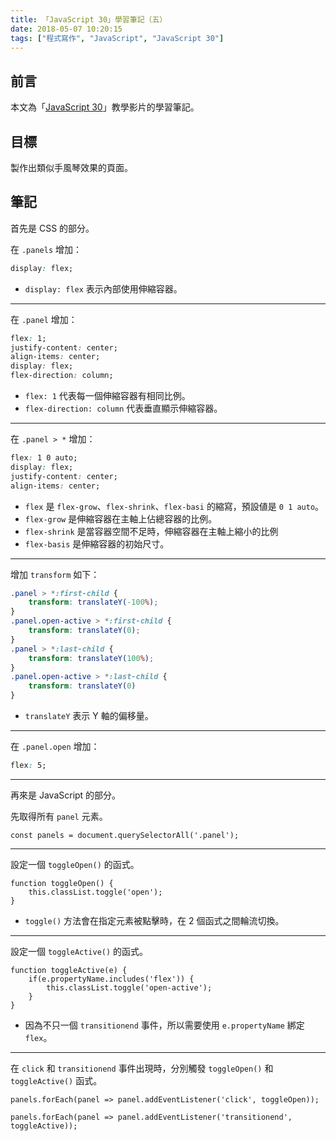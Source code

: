 ```yaml
---
title: 「JavaScript 30」學習筆記（五）
date: 2018-05-07 10:20:15
tags: ["程式寫作", "JavaScript", "JavaScript 30"]
---
```


## 前言
本文為「[JavaScript 30](https://javascript30.com/)」教學影片的學習筆記。

## 目標
製作出類似手風琴效果的頁面。

## 筆記
首先是 CSS 的部分。

在 `.panels` 增加：
```CSS
display: flex;
```
- `display: flex` 表示內部使用伸縮容器。
---
在 `.panel` 增加：
```CSS
flex: 1;
justify-content: center;
align-items: center;
display: flex;
flex-direction: column;
```
- `flex: 1` 代表每一個伸縮容器有相同比例。
- `flex-direction: column` 代表垂直顯示伸縮容器。
---
在 `.panel > *` 增加：
```CSS
flex: 1 0 auto;
display: flex;
justify-content: center;
align-items: center;
```
- `flex` 是 `flex-grow`、`flex-shrink`、`flex-basi` 的縮寫，預設値是 `0 1 auto`。
- `flex-grow` 是伸縮容器在主軸上佔總容器的比例。
- `flex-shrink` 是當容器空間不足時，伸縮容器在主軸上縮小的比例
- `flex-basis` 是伸縮容器的初始尺寸。
---
增加 `transform` 如下：
```CSS
.panel > *:first-child {
    transform: translateY(-100%);
}
.panel.open-active > *:first-child {
    transform: translateY(0);
}
.panel > *:last-child {
    transform: translateY(100%);
}
.panel.open-active > *:last-child {
    transform: translateY(0)
}
```
- `translateY` 表示 Y 軸的偏移量。
---
在 `.panel.open` 增加：
```CSS
flex: 5;
```
---
再來是 JavaScript 的部分。

先取得所有 `panel` 元素。
```JS
const panels = document.querySelectorAll('.panel');
```
---
設定一個 `toggleOpen()` 的函式。
```JS
function toggleOpen() {
    this.classList.toggle('open');
}
```
- `toggle()` 方法會在指定元素被點擊時，在 2 個函式之間輪流切換。
---
設定一個 `toggleActive()` 的函式。
```JS
function toggleActive(e) {
    if(e.propertyName.includes('flex')) {
        this.classList.toggle('open-active');
    }
}
```
- 因為不只一個 `transitionend` 事件，所以需要使用 `e.propertyName` 綁定 `flex`。
---
在 `click` 和 `transitionend` 事件出現時，分別觸發 `toggleOpen()` 和 `toggleActive()` 函式。
```JS
panels.forEach(panel => panel.addEventListener('click', toggleOpen));

panels.forEach(panel => panel.addEventListener('transitionend', toggleActive));
```
